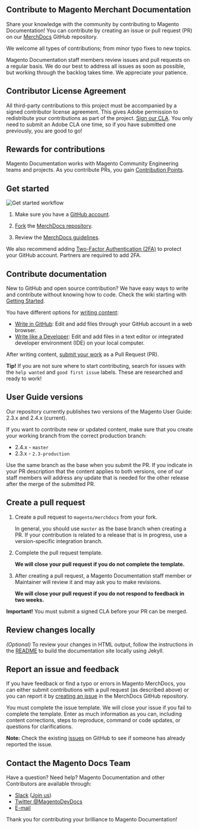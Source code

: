 ## Contribute to Magento Merchant Documentation

Share your knowledge with the community by contributing to Magento Documentation!
You can contribute by creating an issue or pull request (PR) on our [MerchDocs](https://github.com/magento/merchdocs) GitHub repository.

We welcome all types of contributions; from minor typo fixes to new topics.

Magento Documentation staff members review issues and pull requests on a regular basis. We do our best to address all issues as soon as possible, but working through the backlog takes time. We appreciate your patience.

## Contributor License Agreement

All third-party contributions to this project must be accompanied by a signed contributor license agreement. This gives Adobe permission to redistribute your contributions as part of the project. [Sign our CLA](https://opensource.adobe.com/cla.html). You only need to submit an Adobe CLA one time, so if you have submitted one previously, you are good to go!

## Rewards for contributions

Magento Documentation works with Magento Community Engineering teams and projects.
As you contribute PRs, you gain [Contribution Points](https://devdocs.magento.com/guides/v2.4/contributor-guide/contributing.html#points).

## Get started

![Get started workflow](https://github.com/magento/merchdocs/wiki/images/merchdocs-fork.png)

1. Make sure you have a [GitHub account](https://github.com/signup/free).

1. [Fork](https://help.github.com/articles/fork-a-repo/) the [MerchDocs repository](https://github.com/magento/merchdocs).

1. Review the [MerchDocs guidelines](#contribute-documentation).

We also recommend adding [Two-Factor Authentication (2FA)](https://devdocs.magento.com/contributor-guide/contributing.html#two-factor) to protect your GitHub account. Partners are required to add 2FA.

## Contribute documentation

New to GitHub and open source contribution? We have easy ways to write and contribute without knowing how to code. Check the wiki starting with [Getting Started](https://github.com/magento/merchdocs/wiki).

You have different options for [writing content](https://github.com/magento/merchdocs/wiki/Writing-Content):

- [Write in GitHub](https://github.com/magento/merchdocs/wiki/Writing-Content#write-in-github): Edit and add files through your GitHub account in a web browser.
- [Write like a Developer](https://github.com/magento/merchdocs/wiki/Writing-Content#write-like-a-developer): Edit and add files in a text editor or integrated developer environment (IDE) on your local computer.

After writing content, [submit your work](https://github.com/magento/merchdocs/wiki/Branches-to-PRs#submit-a-pull-request) as a Pull Request (PR).

**Tip!** If you are not sure where to start contributing, search for issues with the `help wanted` and `good first issue` labels. These are researched and ready to work!

## User Guide versions

Our repository currently publishes two versions of the Magento User Guide: 2.3.x and 2.4.x (current).

If you want to contribute new or updated content, make sure that you create your working branch from the correct production branch:

- 2.4.x - `master`
- 2.3.x - `2.3-production`

Use the same branch as the base when you submit the PR. If you indicate in your PR description that the content applies to both versions, one of our staff members will address any update that is needed for the other release after the merge of the submitted PR.

## Create a pull request

1. Create a pull request to `magento/merchdocs` from your fork.

   In general, you should use `master` as the base branch when creating a PR. If your contribution is related to a release that is in progress, use a version-specific integration branch.

1. Complete the pull request template.

   **We will close your pull request if you do not complete the template.**

1. After creating a pull request, a Magento Documentation staff member or Maintainer will review it and may ask you to make revisions.

   **We will close your pull request if you do not respond to feedback in two weeks.**

**Important!** You must submit a signed CLA before your PR can be merged.

## Review changes locally

_(Optional)_ To review your changes in HTML output, follow the instructions in the [README](https://github.com/magento/merchdocs/blob/master/README.md) to build the documentation site locally using Jekyll.

## Report an issue and feedback

If you have feedback or find a typo or errors in Magento MerchDocs, you can either submit contributions with a pull request (as described above) or you can report it by [creating an issue](https://github.com/magento/merchdocs/issues/new/choose) in the MerchDocs GitHub repository.

You must complete the issue template. We will close your issue if you fail to complete the template. Enter as much information as you can, including content corrections, steps to reproduce, command or code updates, or questions for clarifications.

**Note:** Check the existing [issues](https://github.com/magento/merchdocs/issues) on GitHub to see if someone has already reported the issue.

## Contact the Magento Docs Team

Have a question? Need help? Magento Documentation and other Contributors are available through:

- [Slack](https://magentocommeng.slack.com/messages/CJP33CEKY) ([Join us](http://tinyurl.com/engcom-slack))
- [Twitter @MagentoDevDocs](https://twitter.com/MagentoDevDocs)
- [E-mail](mailto:magento-docs@adobe.com)

Thank you for contributing your brilliance to Magento Documentation!
